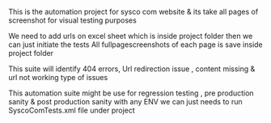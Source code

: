 This is the automation project for sysco com  website & its take all pages of screenshot for visual testing purposes

We need to add urls on excel sheet which is inside project folder then we can just initiate the tests All fullpagescreenshots of each page is save inside project folder

This suite will identify 404 errors, Url redirection issue , content missing & url not working type of issues

This automation suite might be use for regression testing , pre production sanity & post production sanity with any ENV we can just needs to run SyscoComTests.xml file under project
